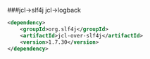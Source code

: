 ###jcl->slf4j jcl->logback
```xml
<dependency>
    <groupId>org.slf4j</groupId>
    <artifactId>jcl-over-slf4j</artifactId>
    <version>1.7.30</version>
</dependency>
```
